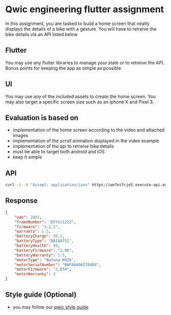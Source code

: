 # Qwic engineering flutter assignment

In this assignment, you are tasked to build a home screen that neatly displays the details of a bike with a gesture. You will have to retreive the bike details via an API listed below

## Flutter
You may use any flutter libraries to manage your state or to retreive the API. Bonus points for keeping the app as simple as possible

## UI
You may use any of the included assets to create the home screen. You may also target a specific screen size such as an iphone X and Pixel 3.

## Evaluation is based on
* implementation of the home screen according to the video and attached images
* implementation of the scroll animation displayed in the video example
* implementation of the api to retreive bike details
* must be able to target both android and iOS
* keep it simple

## API
```bash
curl -i -H "Accept: application/json" https://we7etfcje5.execute-api.eu-west-1.amazonaws.com/bikeDetails
```

## Response
```json
{
    "odo": 2001,
    "frameNumber": "EFY111222",
    "firmware": "1.2.1",
    "warranty": 1.5,
    "batteryCharge": 99.2,
    "batteryType": "BA184751",
    "batteryHealth": 99,
    "batteryFirmware": "2.08",
    "batteryWarranty": 1.5,
    "motorType": "Bafang M420",
    "motorSerialNumber": "BAFA8466578489",
    "motorFirmware": "2.034",
    "motorWarranty": 2
}
```

## Style guide (Optional)
- you may follow our [qwic style guide](https://github.com/qwicengineering/styleguides)
